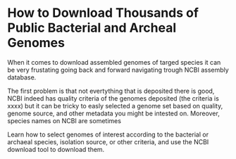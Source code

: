 # How to Download Thousands of Public Bacterial and Archeal Genomes

When it comes to download assembled genomes of targed species it can be very frustating going back and forward navigating trough NCBI assembly database.

The first problem is that not evertything that is deposited there is good, NCBI indeed has quality criteria of the genomes deposited (the criteria is xxxx) but it can be tricky to easly selected a genome set based on quality, genome source, and other metadata you might be intested on. Moreover, species names on NCBI are sometimes 


Learn how to select genomes of interest according to the bacterial or archaeal species, isolation source, or other criteria, and use the NCBI download tool to download them.

